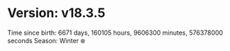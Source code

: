 # Version: v18.3.5
Time since birth: 6671 days, 160105 hours, 9606300 minutes, 576378000 seconds
Season: Winter ❄️
